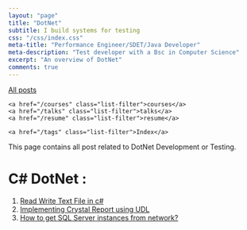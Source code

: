 ```yaml
---
layout: "page"
title: "DotNet"
subtitle: I build systems for testing
css: "/css/index.css"
meta-title: "Performance Engineer/SDET/Java Developer"
meta-description: "Test developer with a Bsc in Computer Science"
excerpt: "An overview of DotNet"
comments: true
---
```

<div class="list-filters">
    <a href="/" class="list-filter filter-selected">All posts</a>

    <a href="/courses" class="list-filter">courses</a>
	<a href="/talks" class="list-filter">talks</a>
    <a href="/resume" class="list-filter">resume</a>

    <a href="/tags" class="list-filter">Index</a>
</div>


This page contains all post related to DotNet Development or Testing. 

# C# DotNet : 
1. [Read Write Text File in c#](http://shantonusarker.blogspot.com/2009/05/read-write-text-file-in-c-old-fashion.html)
2. [Implementing Crystal Report using UDL](http://shantonusarker.blogspot.com/2009/05/crystal-report-necessary-requirement.html)
3. [How to get SQL Server instances from network?](http://shantonusarker.blogspot.com/2014/01/get-sql-server-instances-from-lan-network-share.html)